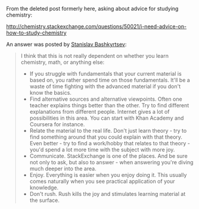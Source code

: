 From the deleted post formerly here, asking about advice for studying chemistry:

http://chemistry.stackexchange.com/questions/50021/i-need-advice-on-how-to-study-chemistry

An answer was posted by [Stanislav Bashkyrtsev](http://chemistry.stackexchange.com/users/4887/stanislav-bashkyrtsev):

> I think that this is not really dependent on whether you learn chemistry, math, or anything else:
> 
> * If you struggle with fundamentals that your current material is based on, you rather spend time on those fundamentals. It'll be a waste of time fighting with the advanced material if you don't know the basics.
> * Find alternative sources and alternative viewpoints. Often one teacher explains things better than the other. Try to find different explanations from different people. Internet gives a lot of possibilities in this area. You can start with Khan Academy and Coursera for instance.
> * Relate the material to the real life. Don't just learn theory - try to find something around that you could explain with that theory. Even better - try to find a work/hobby that relates to that theory - you'd spend a lot more time with the subject with more joy.
> * Communicate. StackExchange is one of the places. And be sure not only to ask, but also to answer - when answering you're diving much deeper into the area.
> * Enjoy. Everything is easier when you enjoy doing it. This usually comes naturally when you see practical application of your knowledge.
> * Don't rush. Rush kills the joy and stimulates learning material at the surface.
